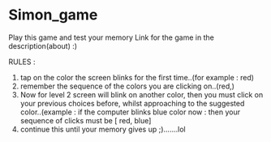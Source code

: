 # Simon_game

Play this game and test your memory
Link for the game in the description(about)  :)

RULES :
1) tap on the color the screen blinks for the first time..(for example : red)
2) remember the sequence of the colors you are clicking on..(red,)
3) Now for level 2 screen will blink on another color, then you must click on your previous choices before, whilst approaching to the suggested color..(example : if the computer blinks blue color now : then your sequence of clicks must be [ red, blue]
4) continue this until your memory gives up ;).......lol
